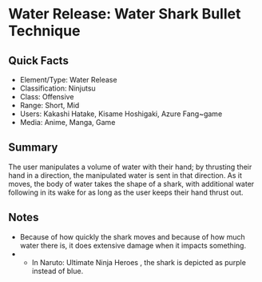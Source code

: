# Water Release: Water Shark Bullet Technique

## Quick Facts
- Element/Type: Water Release
- Classification: Ninjutsu
- Class: Offensive
- Range: Short, Mid
- Users: Kakashi Hatake, Kisame Hoshigaki, Azure Fang~game
- Media: Anime, Manga, Game

## Summary
The user manipulates a volume of water with their hand; by thrusting their hand in a direction, the manipulated water is sent in that direction. As it moves, the body of water takes the shape of a shark, with additional water following in its wake for as long as the user keeps their hand thrust out.

## Notes
- Because of how quickly the shark moves and because of how much water there is, it does extensive damage when it impacts something.
- * In Naruto: Ultimate Ninja Heroes , the shark is depicted as purple instead of blue.

